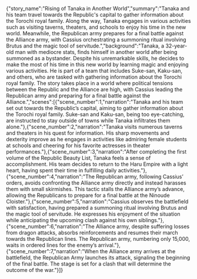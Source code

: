 {"story_name":"Rising of Tanaka in Another World","summary":"Tanaka and his team travel towards the Republic's capital to gather information about the Torochi royal family. Along the way, Tanaka engages in various activities such as visiting taverns, theaters, and schools to enjoy his time in the new world. Meanwhile, the Republican army prepares for a final battle against the Alliance army, with Cassius orchestrating a summoning ritual involving Brutus and the magic tool of servitude.","background":"Tanaka, a 32-year-old man with mediocre stats, finds himself in another world after being summoned as a bystander. Despite his unremarkable skills, he decides to make the most of his time in this new world by learning magic and enjoying various activities. He is part of a team that includes Suke-san, Kaku-san, and others, who are tasked with gathering information about the Torochi royal family. The story takes place in a world where political tensions between the Republic and the Alliance are high, with Cassius leading the Republican army and preparing for a final battle against the Alliance.","scenes":[{"scene_number":1,"narration":"Tanaka and his team set out towards the Republic’s capital, aiming to gather information about the Torochi royal family. Suke-san and Kaku-san, being too eye-catching, are instructed to stay outside of towns while Tanaka infiltrates them alone."},{"scene_number":2,"narration":"Tanaka visits numerous taverns and theaters in his quest for information. His sharp movements and dexterity improve as he engages in activities like admiring female students at schools and cheering for his favorite actresses in theater performances."},{"scene_number":3,"narration":"After completing the first volume of the Republic Beauty List, Tanaka feels a sense of accomplishment. His team decides to return to the Haru Empire with a light heart, having spent their time in fulfilling daily activities."},{"scene_number":4,"narration":"The Republican army, following Cassius’ orders, avoids confronting the Alliance army directly and instead harasses them with small skirmishes. This tactic stalls the Alliance army’s advance, allowing the Republicans to prepare for a final battle at the Ninoude Cloister."},{"scene_number":5,"narration":"Cassius observes the battlefield with satisfaction, having prepared a summoning ritual involving Brutus and the magic tool of servitude. He expresses his enjoyment of the situation while anticipating the upcoming clash against his own siblings."},{"scene_number":6,"narration":"The Alliance army, despite suffering losses from dragon attacks, absorbs reinforcements and resumes their march towards the Republican lines. The Republican army, numbering only 15,000, waits in ordered lines for the enemy’s arrival."},{"scene_number":7,"narration":"When the Alliance army arrives at the battlefield, the Republican Army launches its attack, signaling the beginning of the final battle. The stage is set for a clash that will determine the outcome of the war."}]}